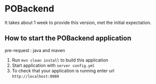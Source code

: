# POBackend

It takes about 1 week to provide this version, met the initial expectation.

How to start the POBackend application
---
pre-request : java and maven

1. Run `mvn clean install` to build this application
1. Start application with `server config.yml`
1. To check that your application is running enter url `http://localhost:8080`

